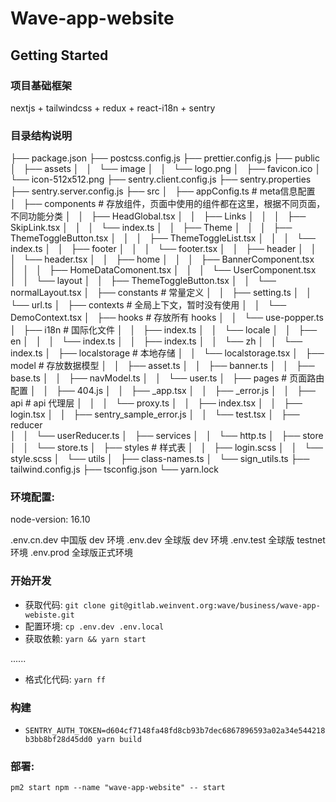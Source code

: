 # Wave-app-website

## Getting Started

### 项目基础框架
nextjs + tailwindcss + redux + react-i18n + sentry

### 目录结构说明
├── package.json
├── postcss.config.js
├── prettier.config.js
├── public
│   ├── assets
│   │   └── image
│   │       └── logo.png
│   ├── favicon.ico
│   └── icon-512x512.png
├── sentry.client.config.js
├── sentry.properties
├── sentry.server.config.js
├── src
│   ├── appConfig.ts    # meta信息配置
│   ├── components      # 存放组件，页面中使用的组件都在这里，根据不同页面，不同功能分类
│   │   ├── HeadGlobal.tsx
│   │   ├── Links
│   │   │   ├── SkipLink.tsx
│   │   │   └── index.ts
│   │   ├── Theme
│   │   │   ├── ThemeToggleButton.tsx
│   │   │   ├── ThemeToggleList.tsx
│   │   │   └── index.ts
│   │   ├── footer
│   │   │   └── footer.tsx
│   │   ├── header
│   │   │   └── header.tsx
│   │   ├── home
│   │   │   ├── BannerComponent.tsx
│   │   │   ├── HomeDataComonent.tsx
│   │   │   └── UserComponent.tsx
│   │   └── layout
│   │       ├── ThemeToggleButton.tsx
│   │       └── normalLayout.tsx
│   ├── constants    # 常量定义
│   │   ├── setting.ts
│   │   └── url.ts
│   ├── contexts     # 全局上下文，暂时没有使用
│   │   └── DemoContext.tsx
│   ├── hooks        # 存放所有 hooks
│   │   └── use-popper.ts
│   ├── i18n         # 国际化文件
│   │   ├── index.ts
│   │   └── locale
│   │       ├── en
│   │       │   └── index.ts
│   │       ├── index.ts
│   │       └── zh
│   │           └── index.ts
│   ├── localstorage  # 本地存储
│   │   └── localstorage.tsx
│   ├── model         # 存放数据模型
│   │   ├── asset.ts
│   │   ├── banner.ts
│   │   ├── base.ts
│   │   ├── navModel.ts
│   │   └── user.ts 
│   ├── pages        # 页面路由配置
│   │   ├── 404.js
│   │   ├── _app.tsx
│   │   ├── _error.js
│   │   ├── api      # api 代理层
│   │   │   └── proxy.ts
│   │   ├── index.tsx 
│   │   ├── login.tsx
│   │   ├── sentry_sample_error.js
│   │   └── test.tsx
│   ├── reducer      
│   │   └── userReducer.ts
│   ├── services
│   │   └── http.ts
│   ├── store
│   │   └── store.ts
│   ├── styles     # 样式表
│   │   ├── login.scss
│   │   └── style.scss
│   └── utils
│       ├── class-names.ts
│       └── sign_utils.ts
├── tailwind.config.js
├── tsconfig.json
└── yarn.lock

### 环境配置:
node-version: 16.10

.env.cn.dev 中国版 dev 环境
.env.dev 全球版 dev 环境
.env.test 全球版 testnet 环境
.env.prod 全球版正式环境

### 开始开发
- 获取代码: `git clone git@gitlab.weinvent.org:wave/business/wave-app-webiste.git`
- 配置环境: `cp .env.dev .env.local`
- 获取依赖: `yarn && yarn start`

......
- 格式化代码: `yarn ff`

### 构建
- `SENTRY_AUTH_TOKEN=d604cf7148fa48fd8cb93b7dec6867896593a02a34e544218b3bb8bf28d45dd0 yarn build`

### 部署:
```
pm2 start npm --name "wave-app-website" -- start
```
